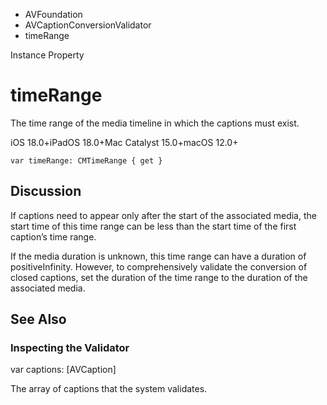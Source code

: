 

- AVFoundation
- AVCaptionConversionValidator
-  timeRange 

Instance Property

# timeRange

The time range of the media timeline in which the captions must exist.

iOS 18.0+iPadOS 18.0+Mac Catalyst 15.0+macOS 12.0+

``` source
var timeRange: CMTimeRange { get }
```

## Discussion

If captions need to appear only after the start of the associated media, the start time of this time range can be less than the start time of the first caption’s time range.

If the media duration is unknown, this time range can have a duration of positiveInfinity. However, to comprehensively validate the conversion of closed captions, set the duration of the time range to the duration of the associated media.

## See Also

### Inspecting the Validator

var captions: [AVCaption]

The array of captions that the system validates.

